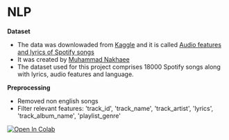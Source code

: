 # NLP

**Dataset** 
* The data was downlowaded from [Kaggle](https://www.kaggle.com/datasets) and it is called [Audio features and lyrics of Spotify songs](https://www.kaggle.com/imuhammad/audio-features-and-lyrics-of-spotify-songs) 
* It was created by [Muhammad Nakhaee](https://www.kaggle.com/imuhammad)
* The dataset used for this project comprises 18000 Spotify songs along with lyrics, audio features and language.

**Preprocessing**
* Removed non english songs
* Filter relevant features: 'track_id', 'track_name', 'track_artist', 'lyrics', 'track_album_name', 'playlist_genre'

[![Open In Colab](https://colab.research.google.com/assets/colab-badge.svg)](https://colab.research.google.com/github.com/oriolgarrobe/Lyrics-classification-with-Transformers/project.ipynb)
